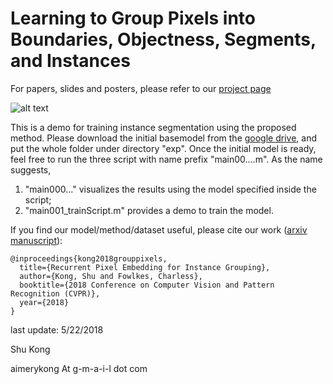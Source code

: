 # Learning to Group Pixels into Boundaries, Objectness, Segments, and Instances

For papers, slides and posters, please refer to our [project page](http://www.ics.uci.edu/~skong2/SMMMSG.html "pixel-grouping")


![alt text](https://raw.githubusercontent.com/aimerykong/Recurrent-Pixel-Embedding-for-Instance-Grouping/master/demo3_objectness_proposal_detection/results/id1_summary.jpg "visualization")

This is a demo for training instance segmentation using the proposed method. 
Please download the initial basemodel from the [google drive](https://drive.google.com/open?id=15WHwfsNEV1I2cDxm9YGHSf_r2uHF1sQ-), and put the whole folder under directory "exp".
Once the initial model is ready, feel free to run the three script with name prefix "main00....m".
As the name suggests, 

1. "main000..." visualizes the results using the model specified inside the script; 
2. "main001_trainScript.m" provides a demo to train the model.






If you find our model/method/dataset useful, please cite our work ([arxiv manuscript](https://arxiv.org/abs/1712.08273)):

    @inproceedings{kong2018grouppixels,
      title={Recurrent Pixel Embedding for Instance Grouping},
      author={Kong, Shu and Fowlkes, Charless},
      booktitle={2018 Conference on Computer Vision and Pattern Recognition (CVPR)},
      year={2018}
    }




last update: 5/22/2018

Shu Kong

aimerykong At g-m-a-i-l dot com

